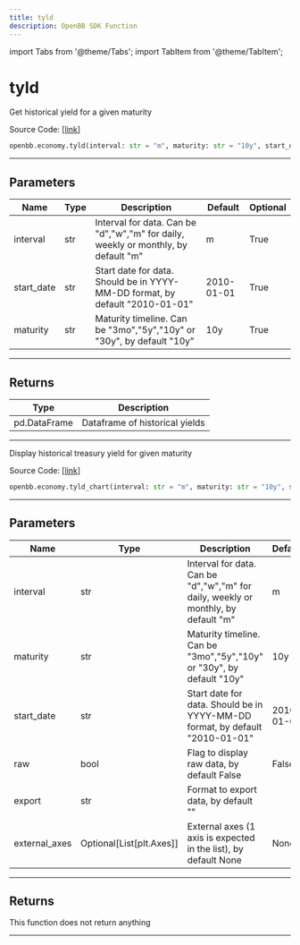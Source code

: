 ```yaml
---
title: tyld
description: OpenBB SDK Function
---
```


import Tabs from '@theme/Tabs';
import TabItem from '@theme/TabItem';

# tyld

<Tabs>
<TabItem value="model" label="Model" default>

Get historical yield for a given maturity

Source Code: [[link](https://github.com/OpenBB-finance/OpenBBTerminal/tree/main/openbb_terminal/economy/alphavantage_model.py#L230)]

```python
openbb.economy.tyld(interval: str = "m", maturity: str = "10y", start_date: str = "2010-01-01")
```

---

## Parameters

| Name | Type | Description | Default | Optional |
| ---- | ---- | ----------- | ------- | -------- |
| interval | str | Interval for data.  Can be "d","w","m" for daily, weekly or monthly, by default "m" | m | True |
| start_date | str | Start date for data.  Should be in YYYY-MM-DD format, by default "2010-01-01" | 2010-01-01 | True |
| maturity | str | Maturity timeline.  Can be "3mo","5y","10y" or "30y", by default "10y" | 10y | True |


---

## Returns

| Type | Description |
| ---- | ----------- |
| pd.DataFrame | Dataframe of historical yields |
---



</TabItem>
<TabItem value="view" label="Chart">

Display historical treasury yield for given maturity

Source Code: [[link](https://github.com/OpenBB-finance/OpenBBTerminal/tree/main/openbb_terminal/economy/alphavantage_view.py#L315)]

```python
openbb.economy.tyld_chart(interval: str = "m", maturity: str = "10y", start_date: str = "2010-01-01", raw: bool = False, export: str = "", external_axes: Optional[List[matplotlib.axes._axes.Axes]] = None)
```

---

## Parameters

| Name | Type | Description | Default | Optional |
| ---- | ---- | ----------- | ------- | -------- |
| interval | str | Interval for data.  Can be "d","w","m" for daily, weekly or monthly, by default "m" | m | True |
| maturity | str | Maturity timeline.  Can be "3mo","5y","10y" or "30y", by default "10y" | 10y | True |
| start_date | str | Start date for data.  Should be in YYYY-MM-DD format, by default "2010-01-01" | 2010-01-01 | True |
| raw | bool | Flag to display raw data, by default False | False | True |
| export | str | Format to export data, by default "" |  | True |
| external_axes | Optional[List[plt.Axes]] | External axes (1 axis is expected in the list), by default None | None | True |


---

## Returns

This function does not return anything

---



</TabItem>
</Tabs>